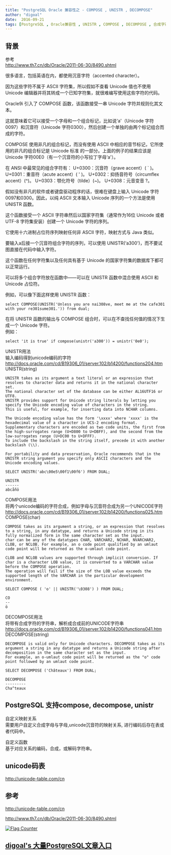 ```yaml
---
title: "PostgreSQL Oracle 兼容性之 - COMPOSE , UNISTR , DECOMPOSE"
author: "digoal"
date:  2016-09-21
tags: [PostgreSQL , Oracle兼容性 , UNISTR , COMPOSE , DECOMPOSE , 合成字符 , UNICODE , 编解码]
---
```

            
## 背景    
参考    
http://www.th7.cn/db/Oracle/2011-06-30/8490.shtml    
    
很多语言，包括英语在内，都使用沉音字符（accented character）。    
    
因为这些字符不属于 ASCII 字符集，所以假如不查看 Unicode 值也不使用 Unicode 编辑器并将其转成一个已知字符集，就很难编写使用这些字符的代码。     
    
Oracle9i 引入了 COMPOSE 函数，该函数接受一串 Unicode 字符并规则化其文本。    
    
这就意味着它可以接受一个字母和一个组合标记，比如说‘a'（Unicode 字符0097）和沉音符（Unicode 字符0300），然后创建一个单独的由两个标记组合而成的字符。    
    
COMPOSE 使用非凡的组合标记，而没有使用 ASCII 中相应的音节标记，它所使用的非凡的组合标记是 Unicode 标准 的一部分。上面的例子的结果应该是 Unicode 字符00E0（有一个沉音符的小写拉丁字母‘a'）。    
    
在 ANSI 中最常见的组合字符有： U+0300：沉音符（grave accent）( ` )。 U+0301：重音符（acute accent）( ' )。 U+0302：抑扬音符号（circumflex accent）(^)。 U+0303：颚化符号（tilde）(~)。 U+0308：元音变音 ?。    
  
假如没有非凡的软件或者键盘驱动程序的话，很难在键盘上输入 Unicode 字符0097和0300。因此，以纯 ASCII 文本输入 Unicode 序列的一个方法是使用 UNISTR 函数。  
  
这个函数接受一个 ASCII 字符串然后以国家字符集（通常作为16位 Unicode 或者 UTF-8 字符集安装）创建一个 Unicode 字符的序列。  
  
它使用十六进制占位符序列映射任何非 ASCII 字符，映射方式与 Java 类似。   
  
要输入a后接一个沉音符组合字符的序列，可以使用 UNISTR(‘a300')，而不要试图直接在代码中输入字符。  
  
这个函数在任何字符集以及任何具有基于 Unicode 的国家字符集的数据库下都可以正常运行。  
  
可以将多个组合字符放在函数中――可以在 UNISTR 函数中混合使用 ASCII 和 Unicode 占位符。  
  
例如，可以像下面这样使用 UNISTR 函数：  
```
select COMPOSE(UNISTR('Unless you are nai308ve, meet me at the cafe301 with your re301sume301.')) from dual;   
```
  
在将 UNISTR 函数的输出与 COMPOSE 组合时，可以在不查找任何值的情况下生成一个 Unicode 字符。  
例如：   
```
select 'it is true' if compose(unistr('a300')) = unistr('0e0');   
```
  
UNISTR用法    
输入编码得到unicode编码的字符  
http://docs.oracle.com/cd/B19306_01/server.102/b14200/functions204.htm  
UNISTR(string)    
```
UNISTR takes as its argument a text literal or an expression that resolves to character data and returns it in the national character set. 
The national character set of the database can be either AL16UTF16 or UTF8. 
UNISTR provides support for Unicode string literals by letting you specify the Unicode encoding value of characters in the string. 
This is useful, for example, for inserting data into NCHAR columns.

The Unicode encoding value has the form '\xxxx' where 'xxxx' is the hexadecimal value of a character in UCS-2 encoding format. 
Supplementary characters are encoded as two code units, the first from the high-surrogates range (U+D800 to U+DBFF), and the second from the low-surrogates range (U+DC00 to U+DFFF). 
To include the backslash in the string itself, precede it with another backslash (\\).

For portability and data preservation, Oracle recommends that in the UNISTR string argument you specify only ASCII characters and the Unicode encoding values.

SELECT UNISTR('abc\00e5\00f1\00f6') FROM DUAL;

UNISTR
------
abcåñö
```
  
COMPOSE用法  
将两个unicode编码的字符合成，例如字母与沉音符合成为另一个UNICODE字符  
http://docs.oracle.com/cd/B19306_01/server.102/b14200/functions025.htm  
COMPOSE(char)  
```
COMPOSE takes as its argument a string, or an expression that resolves to a string, in any datatype, and returns a Unicode string in its fully normalized form in the same character set as the input. 
char can be any of the datatypes CHAR, VARCHAR2, NCHAR, NVARCHAR2, CLOB, or NCLOB. For example, an o code point qualified by an umlaut code point will be returned as the o-umlaut code point.

CLOB and NCLOB values are supported through implicit conversion. If char is a character LOB value, it is converted to a VARCHAR value before the COMPOSE operation. 
The operation will fail if the size of the LOB value exceeds the supported length of the VARCHAR in the particular development environment.

SELECT COMPOSE ( 'o' || UNISTR('\0308') ) FROM DUAL; 

CO 
-- 
ö 
```
   
DECOMPOSE用法  
将带有合成字符的字符串，解析成合成前的UNICODE字符串  
http://docs.oracle.com/cd/B19306_01/server.102/b14200/functions041.htm  
DECOMPOSE(string)  
```
DECOMPOSE is valid only for Unicode characters. DECOMPOSE takes as its argument a string in any datatype and returns a Unicode string after decomposition in the same character set as the input. 
For example, an o-umlaut code point will be returned as the "o" code point followed by an umlaut code point.

SELECT DECOMPOSE ('Châteaux') FROM DUAL; 

DECOMPOSE
---------
Cha^teaux
```
  
## PostgreSQL 支持compose, decompose, unistr  
自定义映射关系  
需要用户自定义合成字母与字母,unicode沉音符的映射关系, 进行编码后存在表或者代码中。   
  
自定义函数  
基于对应关系的编码，合成，或解码字符串。  
  
## unicode码表
http://unicode-table.com/cn    
  
## 参考
http://unicode-table.com/cn  
  
http://www.th7.cn/db/Oracle/2011-06-30/8490.shtml    
  
  
  
  
<a rel="nofollow" href="http://info.flagcounter.com/h9V1"  ><img src="http://s03.flagcounter.com/count/h9V1/bg_FFFFFF/txt_000000/border_CCCCCC/columns_2/maxflags_12/viewers_0/labels_0/pageviews_0/flags_0/"  alt="Flag Counter"  border="0"  ></a>  
  
  
  
  
  
  
## [digoal's 大量PostgreSQL文章入口](https://github.com/digoal/blog/blob/master/README.md "22709685feb7cab07d30f30387f0a9ae")
  
